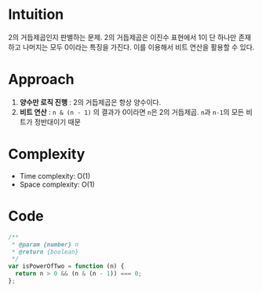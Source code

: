 # Intuition

2의 거듭제곱인지 판별하는 문제.
2의 거듭제곱은 이진수 표현에서 1이 단 하나만 존재하고 나머지는 모두 0이라는 특징을 가진다.
이를 이용해서 비트 연산을 활용할 수 있다.

# Approach

1. **양수만 로직 진행** : 2의 거듭제곱은 항상 양수이다.
2. **비트 연산** : `n & (n - 1)` 의 결과가 0이라면 `n`은 2의 거듭제곱. `n`과 `n-1`의 모든 비트가 정반대이기 때문

# Complexity

- Time complexity: O(1)
- Space complexity: O(1)

# Code

```js
/**
 * @param {number} n
 * @return {boolean}
 */
var isPowerOfTwo = function (n) {
  return n > 0 && (n & (n - 1)) === 0;
};
```
